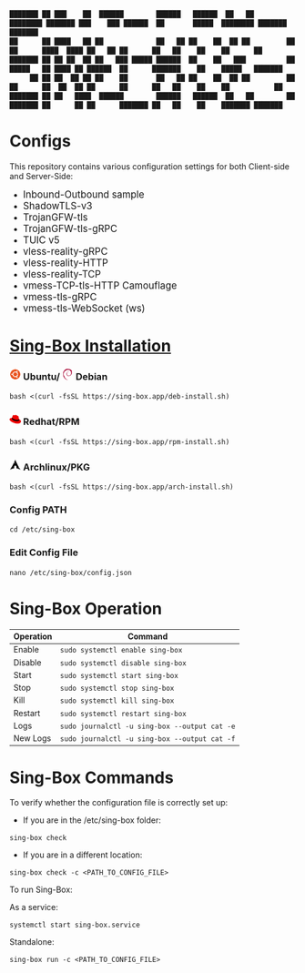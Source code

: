 ````
███████ ██ ███    ██  ██████        ██████   ██████  ██   ██     ████████ ███████ ███    ███ ██████  ██       █████  ████████ ███████ ███████ 
██      ██ ████   ██ ██             ██   ██ ██    ██  ██ ██         ██    ██      ████  ████ ██   ██ ██      ██   ██    ██    ██      ██      
███████ ██ ██ ██  ██ ██   ███ █████ ██████  ██    ██   ███          ██    █████   ██ ████ ██ ██████  ██      ███████    ██    █████   ███████ 
     ██ ██ ██  ██ ██ ██    ██       ██   ██ ██    ██  ██ ██         ██    ██      ██  ██  ██ ██      ██      ██   ██    ██    ██           ██ 
███████ ██ ██   ████  ██████        ██████   ██████  ██   ██        ██    ███████ ██      ██ ██      ███████ ██   ██    ██    ███████ ███████                                                                                                                                                                                                                                                                                                                                                                                  
````
# Configs

This repository contains various configuration settings for both Client-side and Server-Side:

- <span style="font-size: larger;"> Inbound-Outbound sample
- <span style="font-size: larger;"> ShadowTLS-v3
- <span style="font-size: larger;"> TrojanGFW-tls
- <span style="font-size: larger;"> TrojanGFW-tls-gRPC
- <span style="font-size: larger;"> TUIC v5
- <span style="font-size: larger;"> vless-reality-gRPC
- <span style="font-size: larger;"> vless-reality-HTTP
- <span style="font-size: larger;"> vless-reality-TCP
- <span style="font-size: larger;"> vmess-TCP-tls-HTTP Camouflage 
- <span style="font-size: larger;"> vmess-tls-gRPC
- <span style="font-size: larger;"> vmess-tls-WebSocket (ws)

# [Sing-Box Installation](https://sing-box.sagernet.org/installation/package-manager/)

### <img width="20" height="20" src="icons/ubuntu.svg"/> Ubuntu/ <img width="20" height="20" src="icons/debian.svg"/> Debian
````
bash <(curl -fsSL https://sing-box.app/deb-install.sh)
````
### <img width="20" height="20" src="icons/redhat.svg"/> Redhat/RPM
````
bash <(curl -fsSL https://sing-box.app/rpm-install.sh)
````
### <img width="20" height="20" src="icons/arch.svg"/> Archlinux/PKG
````
bash <(curl -fsSL https://sing-box.app/arch-install.sh)
````

### Config PATH
````
cd /etc/sing-box
````
### Edit Config File
````
nano /etc/sing-box/config.json
````
# Sing-Box Operation
| Operation   | Command                               |
|-------------|---------------------------------------|
| Enable      | `sudo systemctl enable sing-box`      |
| Disable     | `sudo systemctl disable sing-box`     |
| Start       | `sudo systemctl start sing-box`       |
| Stop        | `sudo systemctl stop sing-box`        |
| Kill        | `sudo systemctl kill sing-box`        |
| Restart     | `sudo systemctl restart sing-box`     |
| Logs        | `sudo journalctl -u sing-box --output cat -e` |
| New Logs    | `sudo journalctl -u sing-box --output cat -f` |

# Sing-Box Commands

To verify whether the configuration file is correctly set up:
- If you are in the /etc/sing-box folder:
````
sing-box check
````
- If you are in a different location:
````
sing-box check -c <PATH_TO_CONFIG_FILE>
````

To run Sing-Box:

As a service:
````
systemctl start sing-box.service
````
Standalone:
````
sing-box run -c <PATH_TO_CONFIG_FILE>
````